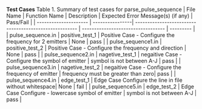 
**Test Cases**
Table 1. Summary of test cases for parse_pulse_sequence
| File Name             | Function Name   | Description                                            | Expected Error Message(s) (if any) | Pass/Fail |
| --------------------- | ----------------| ------------------------------------------------------ | ---------------------------------- | --------- |
| pulse_sequence.in     | positive_test_1 | Positive Case - Configure the frequency for 2 emitters | None                               | pass      |
| pulse_sequence1.in    | positive_test_2 | Positive Case - Configure the frequency and direction  | None                               | pass      |
| pulse_sequence2.in    | nagetive_test_1 | negaitive Case - Configure the symbol of emitter       | symbol is not between A-J          | pass      |
| pulse_sequence3.in    | nagetive_test_2 | negaitive Case - Configure the frequency of emitter    | frequency must be greater than zero| pass      |
| pulse_sequence4.in    | edge_test_1     | Edge Case Configure the line in file without whitespace| None                               | fail      |
| pulse_sequence5.in    | edge_test_2     | Edge Case Configure - lowercase symbol of emitter      | symbol is not between A-J          | pass      |

